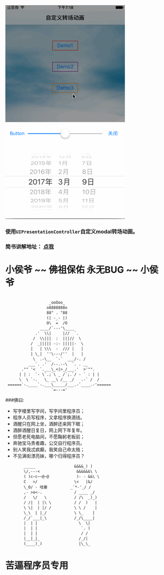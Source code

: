 
![效果图](https://github.com/HouWan/CustomModalAnimation/blob/master/iOSApp3.gif)

### 使用`UIPresentationController`自定义modal转场动画。
### 简书讲解地址： [点我](http://www.baidu.com)

# 小侯爷 ~~ 佛祖保佑   永无BUG ~~ 小侯爷
```

                   _ooOoo_
                  o8888888o
                  88" . "88
                  (| -_- |)
                  O\  =  /O
               ____/`---'\____
             .'  \\|     |//  `.
            /  \\|||  :  |||//  \
           /  _||||| -:- |||||-  \
           |   | \\\  -  /// |   |
           | \_|  ''\---/''  |   |
            \  .-\__  `-`  ___/-. /
          ___`. .'  /--.--\  `. . __
       ."" '<  `.___\_<|>_/___.'  >'"".
      | | :  `- \`.;`\ _ /`;.`/ - ` : | |
      \  \ `-.   \_ __\ /__ _/   .-` /  /
 ======`-.____`-.___\_____/___.-`____.-'======
                    `=---='
```
 
###佛曰:
- 写字楼里写字间，写字间里程序员；
- 程序人员写程序，又拿程序换酒钱。
- 酒醒只在网上坐，酒醉还来网下眠；
- 酒醉酒醒日复日，网上网下年复年。
- 但愿老死电脑间，不愿鞠躬老板前；
- 奔驰宝马贵者趣，公交自行程序员。
- 别人笑我忒疯癫，我笑自己命太贱；
- 不见满街漂亮妹，哪个归得程序员？


```
        _____                 &&&&_) )
        \/,---<                &&&&&&\ \
        ( )c~c~~@~@            )- - &&\ \
        C   >/                \<   |&/
        \_O/ - 哇塞          _`*-'_/ /
        ,- >o<-.              / ____ _/
        /   \/   \            / /\  _)_)
        / /|  | |\ \          / /  )   |
        \ \|  | |/ /          \ \ /    |
        \_\  | |_/            \ \_    |
        /_/`___|_\            /_/\____|
        |  | |                  \  \|
        |  | |                   `. )
        |  | |                   / /
        |__|_|_                 /_/|
        (____)_)                |\_\_                
```


# 苦逼程序员专用